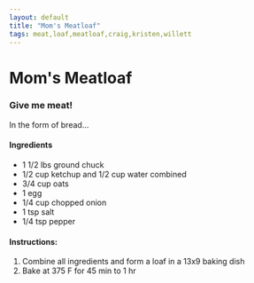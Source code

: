 ```yaml
---
layout: default
title: "Mom's Meatloaf"
tags: meat,loaf,meatloaf,craig,kristen,willett
---
```

# Mom's Meatloaf

### Give me meat!
In the form of bread...

#### Ingredients
- 1 1/2 lbs ground chuck
- 1/2 cup ketchup and 1/2 cup water combined
- 3/4 cup oats
- 1 egg
- 1/4 cup chopped onion
- 1 tsp salt
- 1/4 tsp pepper

#### Instructions:
1. Combine all ingredients and form a loaf in a 13x9 baking dish
2. Bake at 375 F for 45 min to 1 hr
